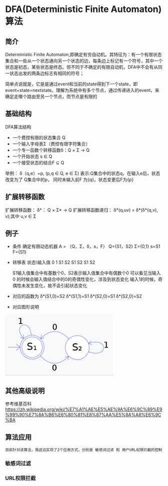 DFA(Deterministic Finite Automaton)算法
================================================


## 简介
  Deterministic Finite Automaton,即确定有穷自动机。其特征为：有一个有限状态集合和一些从一个状态通向另一个状态的边，每条边上标记有一个符号，其中一个状态是初态，某些状态是终态。但不同于不确定的有限自动机，DFA中不会有从同一状态出发的两条边标志有相同的符号；

  简单点说就是，它是是通过event和当前的state得到下一个state，即event+state=nextstate。理解为系统中有多个节点，通过传递进入的event，来确定走哪个路由至另一个节点，而节点是有限的

## 基础结构
  DFA算法结构
  * 一个费控有限的状态集合 Q
  * 一个输入字母表Σ（费控有限字符集合）
  * 一个专一函数个转移函数δ：Q × Σ → Q
  * 一个开始状态 s ∈ Q
  * 一个接受状态的结合F ⊆ Q

  举例：
        δ（q,e）=p, (p,q ∈ Q, e ∈ Σ)
        表示:Q集合中的状态q，在输入e后，状态改变为了 Q集合中的p， 同时未输入前F 为{q}，状态变更后F为{p}
## 扩展转移函数
扩展转移函数：
δ*： Q  ×  Σ* → Q
扩展转移函数递归：
δ*(q,uv) = δ*(δ*(q,v), v);其中 u,v ∈ Σ

## 例子
* 条件
  确定有限动态机器 A = （Q，Σ，δ，s，F）
  Q={S1，S2}
  Σ={0,1}
  s=S1
  F={S1}
* 转移表
      状态\输入值     0   1
        S1        	S2 S1
        S2	        S1 S2

    S1输入值集合中有基数个0，S2表示输入值集合中有偶数个0
    可以看见当输入0 的时候会输入值结合中的0的奇偶性变化，涉及到状态变化
    输入1的时候，奇偶性未发生变化，故不会引起状态变化
* 对应的函数为
        δ*(S1,0)=S2
        δ*(S1,1)=S1
        δ*(S2,0)=S1
        δ*(S2,0)=S2
* 对应图形说明

![](./images/dfa1.png)

## 其他高级说明
   参考维基百科  https://zh.wikipedia.org/wiki/%E7%A1%AE%E5%AE%9A%E6%9C%89%E9%99%90%E7%8A%B6%E6%80%81%E8%87%AA%E5%8A%A8%E6%9C%BA

## 算法应用

    目前针对该算法，我这边实现了2个应用方式，分别是 敏感词过滤 和 用户URL权限拦截的控制

### 敏感词过滤

### URL权限拦截
